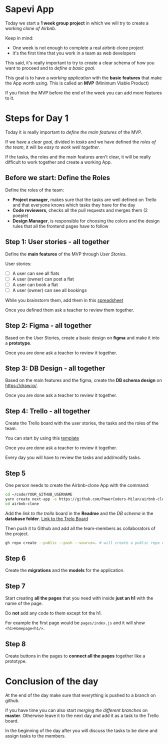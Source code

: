 # Sapevi App

Today we start a **1 week group project** in which we will try to create a working *clone of Airbnb*.

Keep in mind:
- One week is not enough to complete a real airbnb clone project
- it's the first time that you work in a team as web developers

This said, it's really important to try to create a clear schema of how you want to proceed and to *define a basic goal*.

This goal is to have a *working application* with the **basic features** that make the App worth using. This is called an **MVP** (Minimum Viable Product)

If you finish the MVP before the end of the week you can add more features to it.

# Steps for Day 1

Today it is really important to *define the main features* of the MVP.

If we have a *clear goal*, divided in *tasks* and we have defined the *roles of the team*, it will be *easy to work well together*.

If the tasks, the roles and the main features aren't clear, it will be really difficult to work together and create a working App.

## Before we start: Define the Roles

Define the roles of the team:

- **Project manager**, makes sure that the tasks are well defined on Trello and that everyone knows which tasks they have for the day
- **Code reviewers**, checks all the pull requests and merges them (2 poeple)
- **Design Manager**, is responsible for choosing the colors and the design rules that all the frontend pages have to follow

## Step 1: User stories - all together

Define the **main features** of the MVP through *User Stories*.

User stories:
- [ ] A user can see all flats
- [ ] A user (owner) can post a flat
- [ ] A user can book a flat
- [ ] A user (owner) can see all bookings

While you brainstorm them, add them in this [spreadsheet](https://docs.google.com/spreadsheets/d/1ZNoi2V8uFD_LU0BCaTMZ6tTHmiF45AOOfwYZfkYLSoQ/edit?usp=sharing)

Once you defined them ask a teacher to review them together.

## Step 2: Figma - all together

Based on the User Stories, create a basic design on **figma** and make it into a **prototype**.

Once you are done ask a teacher to review it together.

## Step 3: DB Design - all together

Based on the main features and the figma, create the **DB schema design** on https://draw.io/.

Once you are done ask a teacher to review it together.

## Step 4: Trello - all together

Create the Trello board with the user stories, the tasks and the roles of the team.

You can start by using this [template](https://trello.com/b/5kjBfYGZ)

Once you are done ask a teacher to review it together.

Every day you will have to review the tasks and add/modify tasks.

## Step 5

One person needs to create the Airbnb-clone App with the command:

```bash
cd ~/code/YOUR_GITHUB_USERNAME
yarn create next-app -e https://github.com/PowerCoders-Milan/airbnb-clone airbnb-clone
cd airbnb-clone
```

Add the *link to the trello* board in the **Readme** and the *DB schema* in the **database folder**.
[Link to the Trelo Board](https://trello.com/b/EgxDIE5O/airbnb)


Then push it to Github and add all the team-members as collaborators of the project.

```bash
gh repo create --public --push --source=. # will create a public repo on GitHub
```


## Step 6

Create the **migrations** and the **models** for the application.

## Step 7

Start creating **all the pages** that you need with inside **just an h1** with the name of the page.

Do **not** add any code to them except fot the h1.

For example the first page would be `pages/index.js` and it will show `<h1>Homepage<h1/>`.

## Step 8

Create buttons in the pages to **connect all the pages** together like a prototype.

# Conclusion of the day

At the end of the day make sure that everything is pushed to a branch on github.

If you have time you can also start *merging the different branches* on **master**. Otherwise leave it to the next day and add it as a task to the Trello board.

In the beginning of the day after you will discuss the tasks to be done and assign tasks to the members.
